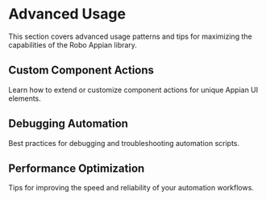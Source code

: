 # Advanced Usage

This section covers advanced usage patterns and tips for maximizing the capabilities of the Robo Appian library.

## Custom Component Actions
Learn how to extend or customize component actions for unique Appian UI elements.

## Debugging Automation
Best practices for debugging and troubleshooting automation scripts.

## Performance Optimization
Tips for improving the speed and reliability of your automation workflows.
